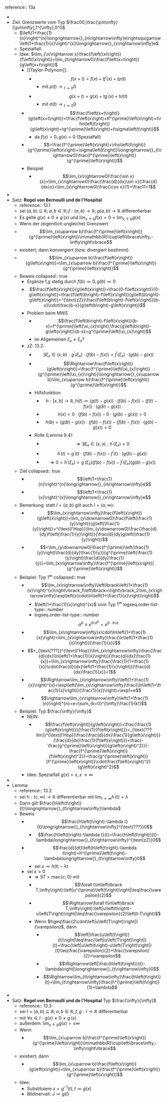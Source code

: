 reference:: 13a

-
- Ziel: Grenzwerte vom Typ $\frac00,\frac{\pm\infty}{\pm\infty},1^{\infty},0^0$
	- $\left(1+\frac{1}{n}\right)^{n}\longrightarrow{}_{n\rightarrow\infty}e\rightsquigarrow\left(1+\frac{1}{x}\right)^{x}\longrightarrow{}_{x\rightarrow\infty}e$
	- Spezialfall: <Bild>
	- Idee: $\lim_{\xi\rightarrow x}\frac{f\left(\xi\right)}{f\left(\xi\right)}=\lim_{t\rightarrow0}\frac{f\left(x+t\right)}{g\left(x+t\right)}$
		- [[Taylor-Polynom]]:
			- $$f\left(x+t\right)=f\left(x\right)+tf^{\prime}\left(x\right)+t\rho\left(t\right)$$
				- mit $\rho\left(t\right)\longrightarrow{}_{t\rightarrow0}0$
			- $$g\left(x+t\right)=g\left(x\right)+tg^{\prime}\left(x\right)+t\sigma\left(t\right)$$
				- mit $\sigma\left(t\right)\longrightarrow{}_{t\rightarrow0}0$
		- $$\frac{f\left(x+t\right)}{g\left(x+t\right)}=\frac{f\left(x\right)+tf^{\prime}\left(x\right)+t\rho\left(t\right)}{g\left(x\right)+tg^{\prime}\left(x\right)+t\sigma\left(t\right)}$$
			- da $f\left(x\right)=0,g\left(x\right)=0$ (Spezialfall)
		- $$=\frac{f^{\prime}\left(x\right)+\rho\left(t\right)}{g^{\prime}\left(x\right)+\sigma\left(t\right)}\longrightarrow{}_{t\rightarrow0}\frac{f^{\prime}\left(x\right)}{g^{\prime}\left(x\right)}$$
		- Beispiel
			- $$\lim_{x\rightarrow0}\frac{\sin x}{x}=\lim_{x\rightarrow0}\frac{\frac{d}{dx}\sin x}{\frac{d}{dx}x}=\lim_{x\rightarrow0}\frac{\cos x}{1}=\frac11=1$$
-
- Satz: **Regel von Bernoulli und de l'Hospital**
	- reference:: 13.1
	- sei $\left(a,b\right)\subseteq\mathbb{R};a,b\in\mathbb{R};f:\left(a,b\right)\rightarrow\mathbb{R};g\left(a,b\right)\rightarrow\mathbb{R}$ differentierbar
	- Es gelte $g\left(x\right)\neq0\neq g^{\prime}\left(x\right)$ und $\lim_{x\uparrow b}f\left(x\right)=0=\lim_{x\uparrow b}g\left(x\right)$
	- Wenn der (eigentlich ungleiche) Grenzwert
	- $$\lim_{x\uparrow b}\frac{f^{\prime}\left(x\right)}{g^{\prime}\left(x\right)}\in\mathbb{R}\cup\left\lbrace\infty,-\infty\right\rbrace$$
	- exisitert, dann konvergiert (bzw. divergiert bestimmt)
	- $$\lim_{x\uparrow b}\frac{f\left(x\right)}{g\left(x\right)}=\lim_{x\uparrow b}\frac{f^{\prime}\left(x\right)}{g^{\prime}\left(x\right)}$$
	- Beweis
	  collapsed:: true
		- Ergänze f,g stetig durch $f\left(b\right)\coloneqq0,g\left(b\right)\coloneqq0$
		- $$\frac{f\left(x\right)}{g\left(x\right)}=\frac{0-f\left(x\right)}{0-g\left(x\right)}=\frac{f\left(b\right)-f\left(x\right)}{g\left(b\right)-g\left(x\right)}=^{\text{zZ}}\frac{f\left(b\right)-f\left(x\right)}{b-x}\cdot\frac{b-x}{g\left(b\right)-g\left(x\right)}$$
		- Problem beim MWS
			- $$\frac{f\left(b\right)-f\left(x\right)}{b-x}=f^{\prime}\left(\xi_{x}\right);\frac{g\left(b\right)-g\left(x\right)}{b-x}=g^{\prime}\left(\xi_{x}\right)$$
			- im Allgemeinen $\xi_{x}\neq\xi_{x}$?
		- zZ: 13.2:
			- $$\exists\xi_{x}\in\left(x,b\right):g^{\prime}\left(\xi_{x}\right)\cdot\left(f\left(b\right)-f\left(x\right)\right)=f^{\prime}\left(\xi_{x}\right)\cdot\left(g\left(b\right)-g\left(x\right)\right)$$
			- $$\Rightarrow\frac{f\left(x\right)}{g\left(x\right)}=\frac{f^{\prime}\left(\xi_{x}\right)}{g^{\prime}\left(\xi_{x}\right)}\longrightarrow{}_{x\uparrow b}\lim_{x\uparrow b}\frac{f^{\prime}\left(x\right)}{g^{\prime}\left(x\right)}$$
			- Hilfsfunktion
				- $$h:\left\lbrack x,b\right\rbrack\rightarrow\mathbb{R},h\left(t\right)\coloneqq\left(g\left(t\right)-g\left(x\right)\right)\cdot\left(f\left(b\right)-f\left(x\right)\right)-\left(f\left(t\right)-f\left(x\right)\right)\cdot\left(g\left(b\right)-g\left(x\right)\right)$$
				- $$h\left(x\right)=0\cdot\left(f\left(b\right)-f\left(x\right)\right)-0\cdot\left(g\left(b\right)-g\left(x\right)\right)=0$$
				- $$h\left(b\right)=\left(g\left(b\right)-g\left(x\right)\right)\cdot\left(f\left(b\right)-f\left(x\right)\right)-\left(f\left(b\right)-f\left(x\right)\right)\cdot\left(g\left(b\right)-g\left(x\right)\right)=0$$
			- Rolle (Lemma 9.4):
				- $$\Rightarrow\exists\xi_{x}\in\left(x,s\right):h^{\prime}\left(\xi_{x}\right)=0$$
				- $$h^{\prime}\left(t\right)=g^{\prime}\left(t\right)\cdot\left(f\left(b\right)-f\left(x\right)\right)-f^{\prime}\left(t\right)\cdot\left(g\left(b\right)-g\left(x\right)\right)$$
				- $$\Rightarrow0=h^{\prime}\left(\xi_{x}\right)=g^{\prime}\left(\xi_{x}\right)\left(f\left(b\right)-f\left(x\right)\right)-f^{\prime}\left(\xi_{x}\right)\left(g\left(b\right)-g\left(x\right)\right)$$
	- Ziel
	  collapsed:: true
		- $$\left(1+\frac{1}{n}\right)^{n}\longrightarrow{}_{n\rightarrow\infty}e$$
		- $$\left(1+\frac{1}{x}\right)^{x}\longrightarrow{}_{x\rightarrow\infty}e$$
	- Bemerkung: statt $I=\left(a,b\right)$ gilt auch $I=\left(a,\infty\right)$:
		- $$\lim_{x\rightarrow\infty}\frac{f\left(x\right)}{g\left(x\right)}=\lim_{y\downarrow0}\frac{f\left(\frac{1}{y}\right)}{g\left(\frac{1}{y}\right)}=^{\text{l'Hop}}\lim_{y\downarrow0}\frac{\frac{d}{dy}f\left(\frac{1}{y}\right)}{\frac{d}{dy}g\left(\frac{1}{y}\right)}$$
		- $$=\lim_{y\downarrow0}\frac{f^{\prime}\left(\frac{1}{y}\right)\frac{d}{dy}\frac{1}{y}}{g^{\prime}\left(\frac{1}{y}\right)\frac{d}{dy}\frac{1}{y}}=\lim_{x\rightarrow\infty}\frac{f^{\prime}\left(x\right)}{g^{\prime}\left(x\right)}$$
	- Beispiel: Typ $1^{\infty}$
	  collapsed:: true
		- $$\lim_{x\rightarrow\infty}\left\lbrack\left(1+\frac{1}{x}\right)^{x}\right\rbrack_1\left\lbrack=\right\rbrack_2\lim_{x\rightarrow\infty}\exp\left(x\cdot\ln\left(1+\frac{1}{x}\right)\right)$$
			- $\left(1+\frac{1}{x}\right)^{x}$ vom Typ $1^{\infty}$
			  logseq.order-list-type:: number
			- logseq.order-list-type:: number
			  $$a^{b}\equiv e^{\ln a^{b}}=e^{b\cdot\ln a}$$
		- $$\lim_{x\rightarrow\infty}x\cdot\ln\left(1+\frac{1}{x}\right)=\lim_{x\rightarrow\infty}\frac{\ln\left(1+\frac{1}{x}\right)}{\frac{1}{x}}$$
		- $$=_{\text{???}}^{\text{l'Hop}}\lim_{x\rightarrow\infty}\frac{\frac{d}{dx}\ln\left(1+\frac{1}{x}\right)}{\frac{d}{dx}\frac{1}{x}}=\lim_{x\rightarrow\infty}\frac{\frac{1}{1+\frac{1}{x}}\cdot\frac{d}{dx}\left(1+\frac{1}{x}\right)}{\frac{d}{dx}\frac{1}{x}}=1$$
		- $$\Rightarrow\lim_{x\rightarrow\infty}\left(1+\frac{1}{x}\right)^{x}=\exp\left(\lim_{x\rightarrow\infty}\frac{\ln\left(1+\frac{1}{x}\right)}{\frac{1}{x}}\right)=\exp1=e$$
		- $$\rightarrow\lim_{x\rightarrow\infty}\left(1+\frac{1}{n}\right)^{n}=e=\sum_{k=0}^{\infty}\frac{1}{k!}$$
	- Beispiel: Typ $\frac{\infty}{\infty}$
		- NEIN:
			- $$\frac{f\left(x\right)}{g\left(x\right)}=\frac{\frac{1}{g\left(x\right)}}{\frac{1}{f\left(x\right)}}=_{\text{??? lim}}^{\text{l'Hop}}\frac{\frac{d}{dx}\frac{1}{g\left(x\right)}}{\frac{d}{dx}\frac{1}{f\left(x\right)}}=\frac{-\frac{g^{\prime}\left(x\right)}{g\left(x\right)^2}}{-\frac{f^{\prime}\left(x\right)}{f\left(x\right)^2}}=\frac{g^{\prime}\left(x\right)}{f^{\prime}\left(x\right)}\cdot\frac{f\left(x\right)^2}{g\left(x\right)^2}$$
		- Idee: Spezialfall $g\left(x\right)=x,x\rightarrow\infty$
-
- Lemma:
	- reference:: 13.2
	- sei $h:\left(c,\infty\right)\rightarrow\mathbb{R}$ differentierbar mit $\lim_{t\rightarrow\infty}h^{\prime}\left(t\right)=\lambda$
	- Dann gilt $\frac{h\left(t\right)}{t}\longrightarrow{}_{t\rightarrow\infty}\lambda$
	- Beweis
		- $$\frac{h\left(t\right)-\lambda t}{t}\longrightarrow{}_{t\rightarrow\infty}^{\text{???}}0$$
			- $$\frac{h\left(t\right)-\lambda t}{t}=\frac{h\left(t\right)}{t}-\lambda\longrightarrow{}_{t\rightarrow\infty}^{\text{zZ}}0$$
		- $$\frac{d}{dt}\left(h\left(t\right)-\lambda t\right)=h^{\prime}\left(t\right)-\lambda\longrightarrow{}_{t\rightarrow\infty}0$$
			- sei $u\coloneqq h\left(t\right)-\lambda t$
		- sei $\varepsilon>0$
			- => $\exists T>\max\left\lbrace c,0\right\rbrace$ mit
			- $$\forall t\in\left\lbrack T,\infty\right):\left|u^{\prime}\left(t\right)\right|\leq\frac{\varepsilon}{2}$$
			- $$\Rightarrow\forall t\in\left\lbrack T,\infty\right):\left|u\left(t\right)-u\left(T\right)\right|\leq\frac{\varepsilon}{2}\left(t-T\right)$$
			- Wenn $t\geq\frac{2\cdot\left|u\left(T\right)\right|}{\varepsilon}$, dann
				- $$\left|\frac{u\left(t\right)}{t}\right|\leq\frac{\left|u\left(T\right)\right|}{t}+\frac{\left|u\left(t\right)-u\left(T\right)\right|}{t}\leq\frac{\varepsilon}{2}+\frac{\varepsilon}{2}=\varepsilon$$
				- $$\Rightarrow\left|\frac{h\left(t\right)}{t}-\lambda\right|\longrightarrow{}_{t\rightarrow\infty}0$$
				- $$\Rightarrow\lim_{t\rightarrow\infty}\frac{h\left(t\right)}{t}=\lim_{t\rightarrow\infty}\frac{h^{\prime}\left(t\right)}{1}=\lambda$$
-
- Satz: **Regel von Bernoulli und de l'Hospital** Typ $\frac{\infty}{\infty}$
	- reference:: 13.3
	- sei $I=\left(a,b\right)\subseteq\mathbb{R};a,b\in\mathbb{R};f,g:I\rightarrow\mathbb{R}$ differentierbar
	- mit $\forall x\in I:g\left(x\right)\neq0\neq g^{\prime}\left(x\right)$
	- außerdem: $\lim_{x\uparrow b}g\left(x\right)=\pm\infty$
	- Wenn
		- $$\lim_{x\uparrow b}\frac{f^{\prime}\left(x\right)}{g^{\prime}\left(x\right)}\in\mathbb{R}\cup\left\lbrace\infty,-\infty\right\rbrace$$
	- existiert, dann
		- $$\lim_{x\uparrow b}\frac{f\left(x\right)}{g\left(x\right)}=\lim_{x\uparrow b}\frac{f^{\prime}\left(x\right)}{g^{\prime}\left(x\right)}$$
	- Idee:
		- Substituiere $x=g^{-1}\left(t\right),t\coloneqq g\left(x\right)$
		- Bildinervall: $J\coloneqq g\left(I\right)$